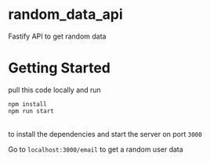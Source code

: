 # random_data_api
 Fastify API to get random data


# Getting Started

pull this code locally and run <br>
``` 
npm install 
npm run start
```
<br>to install the dependencies and start the server on port ```3000``` <br>

Go to ```localhost:3000/email``` to get a random user data
